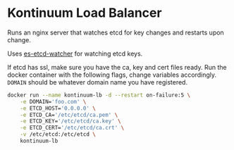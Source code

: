 # Kontinuum Load Balancer

Runs an nginx server that watches etcd for key changes and restarts upon change.

Uses [es-etcd-watcher](https://github.com/esayemm/es-etcd-watcher) for watching etcd keys.

If etcd has ssl, make sure you have the ca, key and cert files ready. Run the docker container with the following flags, change variables accordingly. `DOMAIN` should be whatever domain name you have registered.

```sh
docker run --name kontinuum-lb -d --restart on-failure:5 \
	-e DOMAIN='foo.com' \
	-e ETCD_HOST='0.0.0.0' \
	-e ETCD_CA='/etc/etcd/ca.pem' \
	-e ETCD_KEY='/etc/etcd/ca.key' \
	-e ETCD_CERT='/etc/etcd/ca.crt' \
	-v /etc/etcd:/etc/etcd \
	kontinuum-lb
```